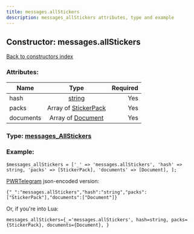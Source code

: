 ```yaml
---
title: messages.allStickers
description: messages_allStickers attributes, type and example
---
```

## Constructor: messages.allStickers  
[Back to constructors index](index.md)



### Attributes:

| Name     |    Type       | Required |
|----------|:-------------:|---------:|
|hash|[string](../types/string.md) | Yes|
|packs|Array of [StickerPack](../types/StickerPack.md) | Yes|
|documents|Array of [Document](../types/Document.md) | Yes|



### Type: [messages\_AllStickers](../types/messages_AllStickers.md)


### Example:

```
$messages_allStickers = ['_' => 'messages.allStickers', 'hash' => string, 'packs' => [StickerPack], 'documents' => [Document], ];
```  

[PWRTelegram](https://pwrtelegram.xyz) json-encoded version:

```
{"_":"messages.allStickers","hash":"string","packs":["StickerPack"],"documents":["Document"]}
```


Or, if you're into Lua:  


```
messages_allStickers={_='messages.allStickers', hash=string, packs={StickerPack}, documents={Document}, }

```


